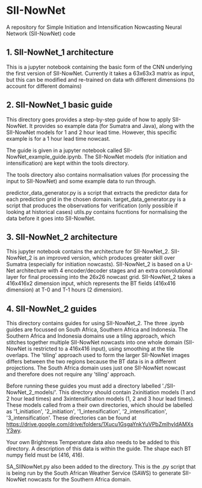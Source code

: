 # SII-NowNet
A repository for Simple Initiation and Intensification Nowcasting Neural Network (SII-NowNet) code

## 1. SII-NowNet_1 architecture

This is a jupyter notebook containing the basic form of the CNN underlying the first version of SII-NowNet. Currently it takes a 63x63x3 matrix as input, but this can be modified and re-trained on data wth different dimensions (to account for different domains) 

## 2. SII-NowNet_1 basic guide

This directory goes provides a step-by-step guide of how to apply SII-NowNet. It provides so example data (for Sumatra and Java), along with the SII-NowNet models for 1 and 2 hour lead time. However, this specific example is for a 1 hour lead time nowcast. 

The guide is given in a jupyter notebook called SII-NowNet_example_guide.ipynb. The SII-NowNet models (for initiation and intensification) are kept within the tools directory. 

The tools directory also contains normalisation values (for processing the input to SII-NowNet) and some example data to run through.

predictor_data_generator.py is a script that extracts the predictor data for each prediction grid in the chosen domain.
target_data_generator.py is a script that produces the observations for verification (only possible if looking at historical cases)
utils.py contains fucntions for normalising the data before it goes into SII-NowNet.

## 3. SII-NowNet_2 architecture

This jupyter notebook contains the architecture for SII-NowNet_2. SII-NowNet_2 is an improved version, which produces greater skill over Sumatra (especially for initiation nowcasts). SII-NowNet_2 is based on a U-Net architecture with 4 encoder/decoder stages and an extra convolutional layer for final processing into the 26x26 nowcast grid. SII-NowNet_2 takes a 416x416x2 dimension input, which represents the BT fields (416x416 dimension) at T-0 and T-1 hours (2 dimension). 

## 4. SII-NowNet_2 guides

This directory contains guides for using SII-NowNet_2. The three .ipynb guides are focussed on South Africa, Southern Africa and Indonesia. The Southern Africa and Indonesia domains use a tiling approach, which stitches together multiple SII-NowNet nowcasts into one whole domain (SII-NowNet is restricted to a 416x416 input), using smoothing at the tile overlaps. The 'tiling' approach used to form the larger SII-NowNet images differs between the two regions because the BT data is in a different projections. The South Africa domain uses just one SII-NowNet nowcast and therefore does not require any 'tiling' approach.

Before running these guides you must add a directory labelled './SII-NowNet_2_models/'. This directory should contain 2xinitiation models (1 and 2 hour lead times) and 3xintensification models (1, 2 and 3 hour lead times). These models called from a their own directories, which should be labelled as '1_initiation', '2_initiation', '1_intensification', '2_intensification', '3_intensification'. These directories can be found at https://drive.google.com/drive/folders/1Xucu1GsgaYnkYuVPbZmIhyIdAMXsY3wy. 

Your own Brightness Temperature data also needs to be added to this directory. A description of this data is within the guide. The shape each BT numpy field must be (416, 416).

SA_SIINowNet.py also been added to the directory. This is the .py script that is being run by the South African Weather Service (SAWS) to generate SII-NowNet nowcasts for the Southern Africa domain.


